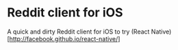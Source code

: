 Reddit client for iOS
=======================

A quick and dirty Reddit client for iOS to try (React Native)[http://facebook.github.io/react-native/]

